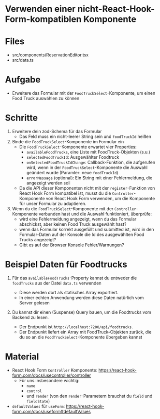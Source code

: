 # Verwenden einer nicht-React-Hook-Form-kompatiblen Komponente

# Files

- src/components/ReservationEditor.tsx
- src/data.ts

# Aufgabe

* Erweitere das Formular mit der `FoodTruckSelect`-Komponente, um einen Food Truck auswählen zu können

# Schritte

1. Erweitere dein zod-Schema für das Formular
    - Das Feld muss ein nicht-leerer String sein und `foodTruckId` heißen
2. Binde die `FoodTruckSelect`-Komponente im Formular ein
    - Die `FoodTruckSelect`-Komponente erwartet vier Properties:
        - `availableFoodTrucks`, eine Liste mit FoodTruck-Objekten (s.u.)
        - `selectedFoodTruckId`: Ausgewählter Foodtruck
        - `onSelectedFoodTruckIdChange`: Callback-Funktion, die aufgerufen wird, wenn in der
          `FoodTruckSelect`-Komponente die Auswahl geändert wurde (Paramter: neue `foodTruckId`)
        - `errorMessage` (optional): Ein String mit einer Fehlermeldung, die angezeigt werden soll
    - Da die API dieser Komponenten nicht mit der `register`-Funktion von React Hook Form kompatibel ist, musst du die
      `Controller`-Komponente von React Hook Form verwenden, um die Komponente für unser Formular zu adaptieren.
3. Wenn du die `FoodTruckSelect`-Komponente mit der
   `Controller`-Komponente verbunden hast und die Auswahl funktioniert, überprüfe:
    - wird eine Fehlermeldung angezeigt, wenn du das Formular abschickst, aber keinen Food Truck ausgewählt hast?
    - wenn das Formular korrekt ausgefüllt und submitted ist, wird in den Formular-Daten auf der Konsole die Id des ausgewählten Food Trucks angezeigt?
    - Gibt es auf der Browser Konsole Fehler/Warnungen?

# Beispiel Daten für Foodtrucks

1. Für das `availableFoodTrucks`-Property kannst du entweder die `foodTrucks` aus der Datei `data.ts` verwenden
    - Diese werden dort als statisches Array exportiert.
    - In einer echten Anwendung werden diese Daten natürlich vom Server gelesen

2. Du kannst dir einen (Suspense) Query bauen, um die Foodtrucks vom Backend zu lesen.
    - Der Endpunkt ist `http://localhost:7200/api/foodtrucks`.
    - Der Endpunkt liefert ein Array mit FoodTruck-Objekten zurück, die du so an die
      `FoodTruckSelect`-Komponente übergeben kannst

# Material

- React Hook Form `Controller` Komponente: https://react-hook-form.com/docs/usecontroller/controller
  - Für uns insbesondere wichtig:
    - `name`
    - `control`
    - und `render` (von den `render`-Parametern brauchst du `field` und `fieldState`)
- `defaultValues` für `useForm`: https://react-hook-form.com/docs/useform#defaultValues